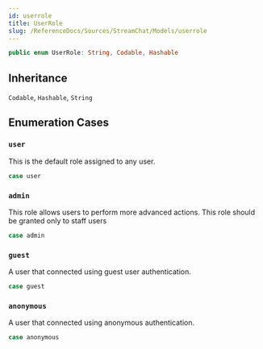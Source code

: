 ```yaml
---
id: userrole 
title: UserRole
slug: /ReferenceDocs/Sources/StreamChat/Models/userrole
---
```


``` swift
public enum UserRole: String, Codable, Hashable 
```

## Inheritance

`Codable`, `Hashable`, `String`

## Enumeration Cases

### `user`

This is the default role assigned to any user.

``` swift
case user
```

### `admin`

This role allows users to perform more advanced actions. This role should be granted only to staff users

``` swift
case admin
```

### `guest`

A user that connected using guest user authentication.

``` swift
case guest
```

### `anonymous`

A user that connected using anonymous authentication.

``` swift
case anonymous
```
